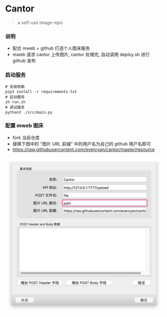 # Cantor

> a self-use image repo
> 

### 说明
- 配合 mweb + github 打造个人图床服务
- mweb 请求 cantor 上传图片, cantor 处理完, 自动调用 deploy.sh 进行 github 发布

### 启动服务
```shell
# 安装依赖
pip3 install -r requirements.txt
# 启动服务
sh run.sh
# 调试服务
python3 ./src/main.py
``` 

### 配置 mweb 图床

- fork 当前仓库
- 替换下图中的 "图片 URL 前缀" 中的用户名为自己的 github 用户名即可
- https://raw.githubusercontent.com/evercyan/cantor/master/resource

![](./assets/mweb-config.png)